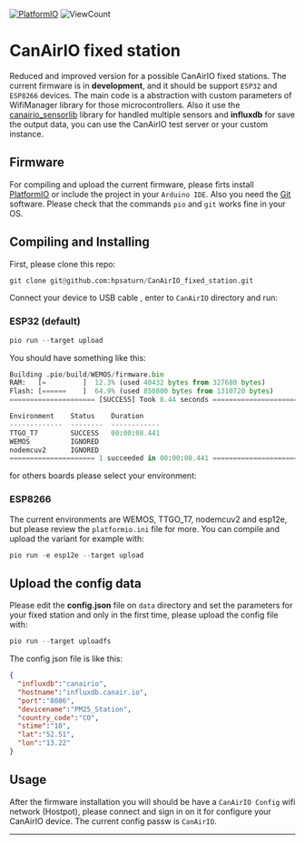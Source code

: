 [![PlatformIO](https://github.com/hpsaturn/CanAirIO_fixed_station/workflows/PlatformIO/badge.svg)](https://github.com/hpsaturn/CanAirIO_fixed_station/actions/) ![ViewCount](https://views.whatilearened.today/views/github/hpsaturn/CanAirIO_fixed_station.svg)

# CanAirIO fixed station

Reduced and improved version for a possible CanAirIO fixed stations. The current firmware is in **development**, and it should be support `ESP32` and `ESP8266` devices. The main code is a abstraction with custom parameters of WifiManager library for those microcontrollers. Also it use the [canairio_sensorlib](https://github.com/kike-canaries/canairio_sensorlib) library for handled multiple sensors and **influxdb** for save the output data, you can use the CanAirIO test server or your custom instance.

## Firmware

For compiling and upload the current firmware, please firts install [PlatformIO](https://platformio.org/install) or include the project in your `Arduino IDE`. Also you need the [Git](https://git-scm.com/downloads) software. Please check that the commands `pio` and `git` works fine in your OS.

## Compiling and Installing

First, please clone this repo:

```python
git clone git@github.com:hpsaturn/CanAirIO_fixed_station.git
```

Connect your device to USB cable , enter to `CanAirIO` directory and run:

### ESP32 (default)

```python
pio run --target upload
```

You should have something like this:

```python
Building .pio/build/WEMOS/firmware.bin
RAM:   [=         ]  12.3% (used 40432 bytes from 327680 bytes)
Flash: [======    ]  64.9% (used 850800 bytes from 1310720 bytes)
===================== [SUCCESS] Took 8.44 seconds ======================

Environment    Status    Duration
-------------  --------  ------------
TTGO_T7        SUCCESS   00:00:08.441
WEMOS          IGNORED
nodemcuv2      IGNORED
===================== 1 succeeded in 00:00:08.441 ======================
```

for others boards please select your environment:

### ESP8266

The current environments are WEMOS, TTGO_T7, nodemcuv2 and esp12e, but please review the `platformio.ini` file for more.
You can compile and upload the variant for example with:

```python
pio run -e esp12e --target upload
```

## Upload the config data

Please edit the **config.json** file on `data` directory and set the parameters for your fixed station and only in the first time, please upload the config file with:

```python
pio run --target uploadfs
```

The config json file is like this:

```json
{
  "influxdb":"canairio",
  "hostname":"influxdb.canair.io",
  "port":"8086",
  "devicename":"PM25_Station",
  "country_code":"CO",
  "stime":"10",
  "lat":"52.51",
  "lon":"13.22"
}
```

## Usage

After the firmware installation you will should be have a `CanAirIO Config` wifi network (Hostpot), please connect and sign in on it for configure your CanAirIO device. The current config passw is `CanAirIO`.

---
